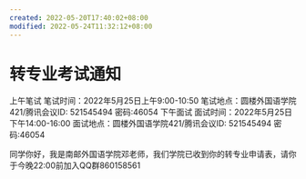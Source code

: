 ```yaml
---
created: 2022-05-20T17:40:02+08:00
modified: 2022-05-24T11:32:12+08:00
---
```


# 转专业考试通知

上午笔试
笔试时间：2022年5月25日上午9:00-10:50
笔试地点：圆楼外国语学院421/腾讯会议ID: 521545494 密码:46054
下午面试
面试时间：2022年5月25日下午14:00-16:00
面试地点：圆楼外国语学院421/腾讯会议ID: 521545494 密码:46054

同学你好，我是南邮外国语学院邓老师，我们学院已收到你的转专业申请表，请你于今晚22:00前加入QQ群860158561

